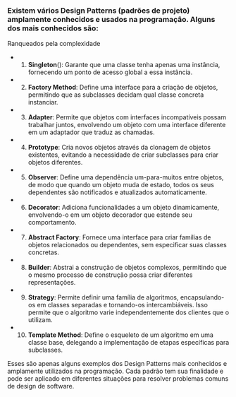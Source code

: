 ### Existem vários Design Patterns (padrões de projeto) amplamente conhecidos e usados na programação. Alguns dos mais conhecidos são:

Ranqueados pela complexidade

- 1. **Singleton**(): Garante que uma classe tenha apenas uma instância, fornecendo um ponto de acesso global a essa instância.

- 2. **Factory Method**: Define uma interface para a criação de objetos, permitindo que as subclasses decidam qual classe concreta instanciar.

- 3. **Adapter**: Permite que objetos com interfaces incompatíveis possam trabalhar juntos, envolvendo um objeto com uma interface diferente em um adaptador que traduz as chamadas.

- 4. **Prototype**: Cria novos objetos através da clonagem de objetos existentes, evitando a necessidade de criar subclasses para criar objetos diferentes.

- 5. **Observer**: Define uma dependência um-para-muitos entre objetos, de modo que quando um objeto muda de estado, todos os seus dependentes são notificados e atualizados automaticamente.

- 6. **Decorator**: Adiciona funcionalidades a um objeto dinamicamente, envolvendo-o em um objeto decorador que estende seu comportamento.

- 7. **Abstract Factory**: Fornece uma interface para criar famílias de objetos relacionados ou dependentes, sem especificar suas classes concretas.

- 8. **Builder**: Abstrai a construção de objetos complexos, permitindo que o mesmo processo de construção possa criar diferentes representações.

- 9. **Strategy**: Permite definir uma família de algoritmos, encapsulando-os em classes separadas e tornando-os intercambiáveis. Isso permite que o algoritmo varie independentemente dos clientes que o utilizam.

- 10. **Template Method**: Define o esqueleto de um algoritmo em uma classe base, delegando a implementação de etapas específicas para subclasses.

Esses são apenas alguns exemplos dos Design Patterns mais conhecidos e amplamente utilizados na programação. Cada padrão tem sua finalidade e pode ser aplicado em diferentes situações para resolver problemas comuns de design de software.